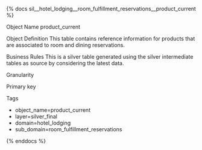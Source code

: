 {% docs sil__hotel_lodging__room_fulfillment_reservations__product_current %}

Object Name
product_current

Object Definition
This table contains reference information for products that are associated to room and dining reservations.

Business Rules
This is a silver table generated using the silver intermediate tables as source by considering the latest data.

Granularity

Primary key

Tags
- object_name=product_current
- layer=silver_final
- domain=hotel_lodging
- sub_domain=room_fulfillment_reservations

{% enddocs %}